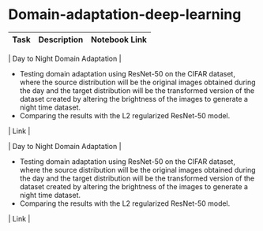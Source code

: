 # Domain-adaptation-deep-learning

| Task | Description | Notebook Link |
| --- | --- | --- |

| Day to Night Domain Adaptation | <ul><li>Testing domain adaptation using ResNet-50 on the CIFAR dataset, where the source distribution will be the original images obtained during the day and the target distribution will be the transformed version of the dataset created by altering the brightness of the images to generate a night time dataset.</li><li>Comparing the results with the L2 regularized ResNet-50 model.</li></ul>| Link |

| Day to Night Domain Adaptation | <ul><li>Testing domain adaptation using ResNet-50 on the CIFAR dataset, where the source distribution will be the original images obtained during the day and the target distribution will be the transformed version of the dataset created by altering the brightness of the images to generate a night time dataset.</li><li>Comparing the results with the L2 regularized ResNet-50 model.</li></ul>| Link |

